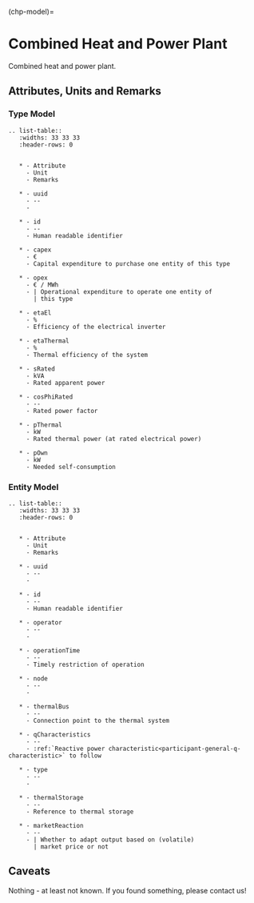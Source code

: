 (chp-model)=

# Combined Heat and Power Plant

Combined heat and power plant.

## Attributes, Units and Remarks

### Type Model

```{eval-rst}
.. list-table::
   :widths: 33 33 33
   :header-rows: 0


   * - Attribute
     - Unit
     - Remarks

   * - uuid
     - --
     -

   * - id
     - --
     - Human readable identifier

   * - capex
     - €
     - Capital expenditure to purchase one entity of this type

   * - opex
     - € / MWh
     - | Operational expenditure to operate one entity of
       | this type

   * - etaEl
     - %
     - Efficiency of the electrical inverter

   * - etaThermal
     - %
     - Thermal efficiency of the system

   * - sRated
     - kVA
     - Rated apparent power

   * - cosPhiRated
     - --
     - Rated power factor

   * - pThermal
     - kW
     - Rated thermal power (at rated electrical power)

   * - pOwn
     - kW
     - Needed self-consumption

```

### Entity Model

```{eval-rst}
.. list-table::
   :widths: 33 33 33
   :header-rows: 0


   * - Attribute
     - Unit
     - Remarks

   * - uuid
     - --
     -

   * - id
     - --
     - Human readable identifier

   * - operator
     - --
     -

   * - operationTime
     - --
     - Timely restriction of operation

   * - node
     - --
     -

   * - thermalBus
     - --
     - Connection point to the thermal system

   * - qCharacteristics
     - --
     - :ref:`Reactive power characteristic<participant-general-q-characteristic>` to follow

   * - type
     - --
     -

   * - thermalStorage
     - --
     - Reference to thermal storage

   * - marketReaction
     - --
     - | Whether to adapt output based on (volatile)
       | market price or not

```

## Caveats

Nothing - at least not known.
If you found something, please contact us!
